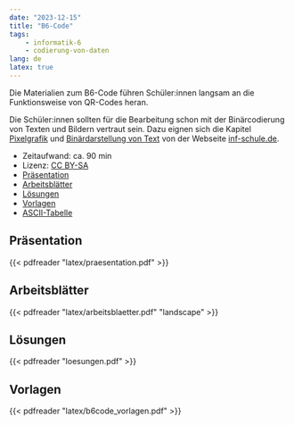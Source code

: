 ```yaml
---
date: "2023-12-15"
title: "B6-Code"
tags:
    - informatik-6
    - codierung-von-daten
lang: de
latex: true
---
```


Die Materialien zum B6-Code führen Schüler:innen langsam an die Funktionsweise von QR-Codes heran. 
<!--more-->
Die Schüler:innen sollten für die Bearbeitung schon mit der Binärcodierung von Texten und Bildern vertraut sein. Dazu eignen sich die Kapitel [Pixelgrafik](https://inf-schule.de/kids/datennetze/pixelgrafik) und [Binärdarstellung von Text](https://inf-schule.de/kids/datennetze/text) von der Webseite [inf-schule.de](https://inf-schule.de).

- Zeitaufwand: ca. 90 min
- Lizenz: [CC BY-SA](https://creativecommons.org/licenses/by-sa/4.0/)
- [Präsentation](latex/praesentation.pdf)
- [Arbeitsblätter](latex/arbeitsblaetter.pdf)
- [Lösungen](loesungen.pdf)
- [Vorlagen](b6code_vorlagen.pdf)
- [ASCII-Tabelle](../ascii-tabelle)

## Präsentation

{{< pdfreader "latex/praesentation.pdf" >}}

## Arbeitsblätter

{{< pdfreader "latex/arbeitsblaetter.pdf" "landscape" >}}

## Lösungen

{{< pdfreader "loesungen.pdf" >}}

## Vorlagen

{{< pdfreader "latex/b6code_vorlagen.pdf" >}}
